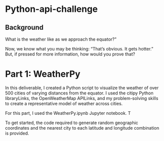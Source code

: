 # Python-api-challenge

## Background
What is the weather like as we approach the equator?"

Now, we know what you may be thinking: “That’s obvious. It gets hotter.” But, if pressed for more information, how would you prove that?

# Part 1: WeatherPy

In this deliverable, I created a Python script to visualize the weather of over 500 cities of varying distances from the equator. I used the citipy Python libraryLinks, the OpenWeatherMap APILinks, and my problem-solving skills to create a representative model of weather across cities.

For this part, I used the WeatherPy.ipynb Jupyter notebook. T

To get started, the code required to generate random geographic coordinates and the nearest city to each latitude and longitude combination is provided.
